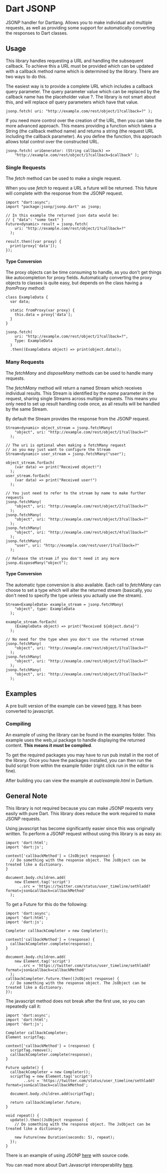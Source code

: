 Dart JSONP
==========

JSONP handler for Dartlang. Allows you to make individual and multiple requests, as well as providing some support for automatically converting the responses to Dart classes.

Usage
------

This library handles requesting a URL and handling the subsequent callback. To achieve this a URL must be provided which can be updated with a callback method name which is determined by the library. There are two ways to do this.

The easiest way is to provide a complete URL which includes a callback query parameter. The query parameter value which can be replaced by the callback name has the placeholder value ?. The library is not smart about this, and will replace _all_ query parameters which have that value.

    jsonp.fetch( uri: "http://example.com/rest/object/1?callback=?" );

If you need more control over the creation of the URL, then you can take the more advanced approach. This means providing a function which takes a String (the callback method name) and returns a string (the request URL including the callback parameter). As you define the function, this approach allows total control over the constructed URL.

    jsonp.fetch( uriGenerator: (String callback) =>
        "http://example.com/rest/object/1?callback=$callback" );

### Single Requests

The _fetch_ method can be used to make a single request.

When you use _fetch_ to request a URL a future will be returned. This future will complete with the response from the JSONP request.

    import "dart:async";
    import "package:jsonp/jsonp.dart" as jsonp;

    // In this example the returned json data would be:
    // { "data": "some text" }
    Future<dynamic> result = jsonp.fetch(
        uri: "http://example.com/rest/object/1?callback=?"
      );

    result.then((var proxy) {
      print(proxy['data']);
    });

#### Type Conversion

The proxy objects can be time consuming to handle, as you don't get things like autocompletion for proxy fields. Automatically converting the proxy objects to classes is quite easy, but depends on the class having a _fromProxy_ method:

    class ExampleData {
      var data;

      static fromProxy(var proxy) {
        this.data = proxy['data'];
      }
    }

    jsonp.fetch(
        uri: "http://example.com/rest/object/1?callback=?",
        Type: ExampleData
      )
      .then((ExampleData object) => print(object.data));

### Many Requests

The _fetchMany_ and _disposeMany_ methods can be used to handle many requests.

The _fetchMany_ method will return a named Stream which receives individual results. This Stream is identified by the _name_ parameter in the request, sharing single Streams across multiple requests. This means you only need to set up result handling code once, as all results will be handled by the same Stream.

By default the Stream provides the response from the JSONP request.

    Stream<dynamic> object_stream = jsonp.fetchMany(
        "object", uri: "http://example.com/rest/object/1?callback=?"
      );

    // The uri is optional when making a fetchMany request
    // as you may just want to configure the Stream
    Stream<dynamic> user_stream = jsonp.fetchMany("user");

    object_stream.forEach(
        (var data) => print("Received object!")
      );
    user_stream.forEach(
        (var data) => print("Received user!")
      );

    // You just need to refer to the stream by name to make further requests
    jsonp.fetchMany(
        "object", uri: "http://example.com/rest/object/2?callback=?"
      );
    jsonp.fetchMany(
        "object", uri: "http://example.com/rest/object/3?callback=?"
      );
    jsonp.fetchMany(
        "object", uri: "http://example.com/rest/object/4?callback=?"
      );
    jsonp.fetchMany(
        "user", uri: "http://example.com/rest/user/1?callback=?"
      );

    // Release the stream if you don't need it any more
    jsonp.disposeMany("object");

#### Type Conversion

The automatic type conversion is also available. Each call to _fetchMany_ can choose to set a type which will alter the returned stream (basically, you don't need to specify the type unless you actually use the stream).

    Stream<ExampleData> example_stream = jsonp.fetchMany(
        "object", type: ExampleData
      );

    example_stream.forEach(
        (ExampleData object) => print("Received ${object.data}")
      );

    // No need for the type when you don't use the returned stream
    jsonp.fetchMany(
        "object", uri: "http://example.com/rest/object/1?callback=?"
      );
    jsonp.fetchMany(
        "object", uri: "http://example.com/rest/object/2?callback=?"
      );
    jsonp.fetchMany(
        "object", uri: "http://example.com/rest/object/3?callback=?"
      );

Examples
--------

A pre built version of the example can be viewed [here](http://matthewfranglen.github.io/dart-jsonp/example/out/example.html). It has been converted to javascript.

### Compiling

An example of using the library can be found in the examples folder. This example uses the web_ui package to handle displaying the returned content. **This means it must be compiled**.

To get the required packages you may have to run pub install in the root of the library. Once you have the packages installed, you can then run the build script from within the example folder (right click run in the editor is fine).

After building you can view the example at _out/example.html_ in Dartium.

General Note
------------

This library is not required because you can make JSONP requests very easily with pure Dart. This library does reduce the work required to make JSONP requests.

Using javascript has become significantly easier since this was originally written. To perform a JSONP request without using this library is as easy as:

    import 'dart:html';
    import 'dart:js';

    context['callbackMethod'] = (JsObject response) {
      // Do something with the response object. The JsObject can be treated like a dictionary.
    }

    document.body.children.add(
        new Element.tag('script')
          ..src = 'https://twitter.com/status/user_timeline/sethladd?format=json&callback=callbackMethod'
      );

To get a Future for this do the following:

    import 'dart:async';
    import 'dart:html';
    import 'dart:js';

    Completer callbackCompleter = new Completer();

    context['callbackMethod'] = (response) {
      callbackCompleter.complete(response);
    }

    document.body.children.add(
        new Element.tag('script')
          ..src = 'https://twitter.com/status/user_timeline/sethladd?format=json&callback=callbackMethod'
      );
    callbackCompleter.future.then((JsObject response) {
      // Do something with the response object. The JsObject can be treated like a dictionary.
    });

The javascript method does not break after the first use, so you can repeatedly call it:

    import 'dart:async';
    import 'dart:html';
    import 'dart:js';

    Completer callbackCompleter;
    Element scriptTag;

    context['callbackMethod'] = (response) {
      scriptTag.remove();
      callbackCompleter.complete(response);
    }

    Future update() {
      callbackCompleter = new Completer();
      scriptTag = new Element.tag('script')
            ..src = 'https://twitter.com/status/user_timeline/sethladd?format=json&callback=callbackMethod';

      document.body.children.add(scriptTag);

      return callbackCompleter.future;
    }

    void repeat() {
      update().then((JsObject response) {
        // Do something with the response object. The JsObject can be treated like a dictionary.

        new Future(new Duration(seconds: 5), repeat);
      });
    }

There is an example of using JSONP [here](https://www.dartlang.org/samples/jsonp/) with source code.

You can read more about Dart Javascript interoperability [here](https://www.dartlang.org/articles/js-dart-interop/).

